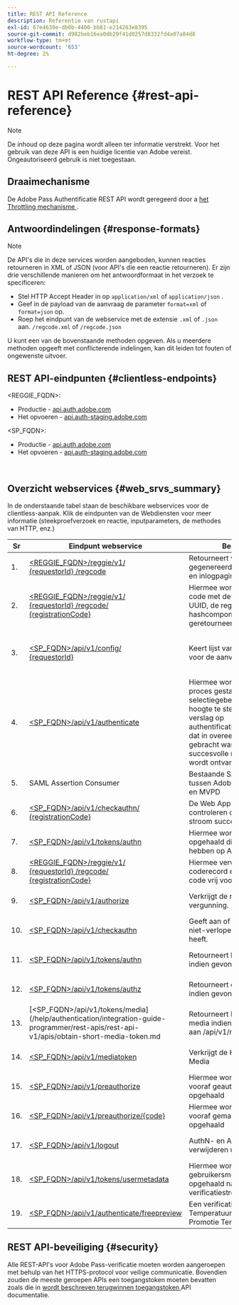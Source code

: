 ```yaml
---
title: REST API Reference
description: Referentie van rustapi
exl-id: 67e4639e-db0b-4400-bb81-e214263e8395
source-git-commit: d982beb16ea0db29f41d0257d8332fd4a07a84d8
workflow-type: tm+mt
source-wordcount: '653'
ht-degree: 2%

---
```


# REST API Reference {#rest-api-reference}

>[!NOTE]
>
>De inhoud op deze pagina wordt alleen ter informatie verstrekt. Voor het gebruik van deze API is een huidige licentie van Adobe vereist. Ongeautoriseerd gebruik is niet toegestaan.

## Draaimechanisme

De Adobe Pass Authentificatie REST API wordt geregeerd door a [ het Throttling mechanisme ](/help/authentication/integration-guide-programmers/throttling-mechanism.md).

## Antwoordindelingen {#response-formats}


>[!NOTE]
>
> De API&#39;s die in deze services worden aangeboden, kunnen reacties retourneren in XML of JSON (voor API&#39;s die een reactie retourneren). Er zijn drie verschillende manieren om het antwoordformaat in het verzoek te specificeren:
>
>* Stel HTTP Accept Header in op `application/xml` of `application/json` .
>* Geef in de payload van de aanvraag de parameter `format=xml` of `format=json` op.
>* Roep het eindpunt van de webservice met de extensie `.xml` of `.json` aan. `/regcode.xml` of `/regcode.json`
>
>U kunt een van de bovenstaande methoden opgeven. Als u meerdere methoden opgeeft met conflicterende indelingen, kan dit leiden tot fouten of ongewenste uitvoer.

## REST API-eindpunten {#clientless-endpoints}

&lt;REGGIE_FQDN>:

* Productie - [ api.auth.adobe.com ](http://api.auth.adobe.com/)
* Het opvoeren - [ api.auth-staging.adobe.com ](http://api.auth-staging.adobe.com/)

&lt;SP_FQDN>:

* Productie - [ api.auth.adobe.com ](http://api.auth.adobe.com/)
* Het opvoeren - [ api.auth-staging.adobe.com ](http://api.auth-staging.adobe.com/)

</br>


## Overzicht webservices {#web_srvs_summary}

In de onderstaande tabel staan de beschikbare webservices voor de clientless-aanpak. Klik de eindpunten van de Webdiensten voor meer informatie (steekproefverzoek en reactie, inputparameters, de methodes van HTTP, enz.)


| Sr | Eindpunt webservice | Beschrijving | <!--[Diag.  </br>Ref](http://tve.helpdocsonline.com/api-reference-v2-test#illustration)-->. | Gehost op | Geroepen door |
|-----|------------------------------------------------------------------------------------------------------------------------------------------------------------------------------------------------|--------------------------------------------------------------------------------------------------------------------------------------------------------------------------------------------|---------------------------------------------------------------------------------------------|-----------------------------------------------------------|-----------------------------|
| 1. | [&lt;REGGIE_FQDN>/reggie/v1/ </br> {requestorId} /regcode ](/help/authentication/integration-guide-programmers/legacy/rest-api-v1/apis/registration-code-request.md) | Retourneert willekeurig gegenereerde registratiecode en inlogpagina-URI | 2 | Adobe </br> Reg de Dienst van de Code | Slim apparaat |
| 2. | [&lt;REGGIE_FQDN>/reggie/v1/ </br> {requestorId} /regcode/ </br> {registrationCode} ](/help/authentication/integration-guide-programmers/legacy/rest-api-v1/apis/return-registration-record.md) | Hiermee wordt de registratie-code met de registratiecode UUID, de registratiecode en de hashcomponent-id geretourneerd | 8 | Adobe </br> Reg de Dienst van de Code | Adobe Pass-verificatie |
| 3. | [&lt;SP_FQDN>/api/v1/config/ </br> {requestorId} ](/help/authentication/integration-guide-programmers/legacy/rest-api-v1/apis/provide-mvpd-list.md) | Keert lijst van gevormde MVPDs voor de aanvrager terug | 5 | Adobe </br> de authentificatie </br> Dienst van Adobe Pass </br> | Aanmeldings </br> Web </br> App |
| 4. | [&lt;SP_FQDN>/api/v1/authenticate](/help/authentication/integration-guide-programmers/legacy/rest-api-v1/apis/initiate-authentication.md) | Hiermee wordt het AuthN-proces gestart door de MVPD-selectiegebeurtenis op de hoogte te stellen. Creeert een verslag op authentificatiegegevensbestand, dat in overeenstemming wordt gebracht wanneer een succesvolle reactie van MVPD wordt ontvangen (Stap 13) | 7 | Adobe </br> de authentificatie </br> Dienst van Adobe Pass </br> | Aanmeldings </br> Web </br> App |
| 5. | SAML Assertion Consumer | Bestaande SAML-workflow tussen Adobe Pass-verificatie en MVPD | 13 | Adobe Pass </br> authentificatie </br> de Dienst | Adobe Pass-verificatie |
| 6. | [&lt;SP_FQDN>/api/v1/checkauthn/ </br> {registrationCode} ](/help/authentication/integration-guide-programmers/legacy/rest-api-v1/apis/check-authentication-flow-by-second-screen-web-app.md) | De Web App van de Login kan controleren of de poging login stroom succesvol was |                                                                                             | Adobe Pass </br> -verificatie   </br> Service | Aanmelden   </br> Web   </br> App |
| 7. | [&lt;SP_FQDN>/api/v1/tokens/authn](/help/authentication/integration-guide-programmers/legacy/rest-api-v1/apis/retrieve-authentication-token.md) | Hiermee worden metagegevens opgehaald die betrekking hebben op AuthN-token | 15 | Adobe Pass </br> authentificatie </br> de Dienst | Slim apparaat |
| 8. | [&lt;REGGIE_FQDN>/reggie/v1/ </br> {requestorId} /regcode/ </br> {registrationCode} ](/help/authentication/integration-guide-programmers/legacy/rest-api-v1/apis/delete-registration-record.md) | Hiermee verwijdert u de reg-coderecord en geeft u de reg-code vrij voor hergebruik | 16 | Adobe </br> Reg de Dienst van de Code | Adobe Pass-verificatie |
| 9. | [&lt;SP_FQDN>/api/v1/authorize ](/help/authentication/integration-guide-programmers/legacy/rest-api-v1/apis/initiate-authorization.md) | Verkrijgt de reactie van de vergunning. | 17 | Adobe Pass </br> authentificatie </br> de Dienst | Slim apparaat |
| 10. | [&lt;SP_FQDN>/api/v1/checkauthn ](/help/authentication/integration-guide-programmers/legacy/rest-api-v1/apis/check-authentication-token.md) | Geeft aan of het apparaat een niet-verlopen AuthN-token heeft. |                                                                                             | Adobe Pass </br> authentificatie </br> de Dienst | Slim apparaat |
| 11. | [&lt;SP_FQDN>/api/v1/tokens/authn](/help/authentication/integration-guide-programmers/legacy/rest-api-v1/apis/retrieve-authentication-token.md) | Retourneert het token AuthN indien gevonden. |                                                                                             | Adobe Pass </br> authentificatie </br> de Dienst | Slim apparaat |
| 12. | [&lt;SP_FQDN>/api/v1/tokens/authz](/help/authentication/integration-guide-programmers/legacy/rest-api-v1/apis/retrieve-authorization-token.md) | Retourneert de token AuthZ indien gevonden. |                                                                                             | Adobe Pass </br> authentificatie </br> de Dienst | Slim apparaat |
| 13. | [&lt;SP_FQDN>/api/v1/tokens/media] (/help/authentication/integration-guide-programmer/rest-apis/rest-api-v1/apis/obtain-short-media-token.md | Retourneert het token voor korte media indien gevonden - gelijk aan /api/v1/mediatoken |                                                                                             | Adobe Pass </br> authentificatie </br> de Dienst | Slim apparaat |
| 14. | [&lt;SP_FQDN>/api/v1/mediatoken ](/help/authentication/integration-guide-programmers/legacy/rest-api-v1/apis/obtain-short-media-token.md) | Verkrijgt de Korte Token van Media |                                                                                             | Adobe Pass </br> authentificatie </br> de Dienst | Slim apparaat |
| 15. | [&lt;SP_FQDN>/api/v1/preauthorize ](/help/authentication/integration-guide-programmers/legacy/rest-api-v1/apis/retrieve-list-of-preauthorized-resources.md) | Hiermee wordt de lijst met vooraf geautoriseerde bronnen opgehaald |                                                                                             | Adobe Pass </br> authentificatie </br> de Dienst | Slim apparaat |
| 16. | [ &lt;SP_FQDN>/api/v1/preauthorize/{code} ](/help/authentication/integration-guide-programmers/legacy/rest-api-v1/apis/retrieve-list-of-preauthorized-resources-by-second-screen-web-app.md) | Hiermee wordt de lijst met vooraf gemachtigde bronnen opgehaald |                                                                                             | Adobe Pass </br> authentificatie </br> de Dienst | Aanmeldingswebtoepassing |
| 17. | [ &lt;SP_FQDN>/api/v1/logout ](/help/authentication/integration-guide-programmers/legacy/rest-api-v1/apis/initiate-logout.md) | AuthN- en AuthZ-tokens verwijderen uit opslag |                                                                                             | Adobe Pass </br> -verificatie   </br> Service | Slim apparaat |
| 18. | [&lt;SP_FQDN>/api/v1/tokens/usermetadata ](/help/authentication/integration-guide-programmers/legacy/rest-api-v1/apis/user-metadata.md) | Hiermee worden gebruikersmetagegevens opgehaald nadat de verificatiestroom is voltooid | NVT | NVT | Slim apparaat |
| 19. | [&lt;SP_FQDN>/api/v1/authenticate/freepreview](/help/authentication/integration-guide-programmers/legacy/rest-api-v1/apis/free-preview-for-temp-pass-and-promotional-temp-pass.md) | Een verificatietoken maken voor Temperatuur-controle of Promotie Temperatuur-controle | NVT | Adobe Pass </br> authentificatie </br> de Dienst | Slim apparaat |


## REST API-beveiliging {#security}

Alle REST-API&#39;s voor Adobe Pass-verificatie moeten worden aangeroepen met behulp van het HTTPS-protocol voor veilige communicatie. Bovendien zouden de meeste geroepen APIs een toegangstoken moeten bevatten zoals die in [ wordt beschreven terugwinnen toegangstoken ](../../rest-apis/rest-api-dcr/apis/dynamic-client-registration-apis-retrieve-access-token.md) API documentatie.
